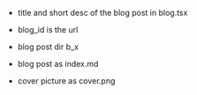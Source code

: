 - title and short desc of the blog post in blog.tsx

- blog_id is the url
- blog post dir b_x
- blog post as index.md
- cover picture as cover.png
